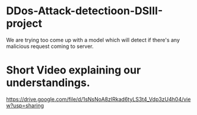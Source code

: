 # DDos-Attack-detectioon-DSIII-project
We are trying too come up with a model which will detect if there's any malicious request coming to server.
# Short Video explaining our understandings.
https://drive.google.com/file/d/1sNsNoA8zIRkad6tyLS3t4_Vdp3zU4h04/view?usp=sharing

